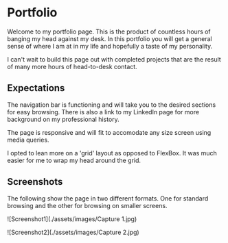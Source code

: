 # Portfolio
Welcome to my portfolio page. This is the product of countless hours of banging my head against my desk. In this portfolio you will get a general sense of where I am at in my life and hopefully a taste of my personality. 

I can't wait to build this page out with completed projects that are the result of many more hours of head-to-desk contact. 

## Expectations

The navigation bar is functioning and will take you to the desired sections for easy browsing. There is also a link to my LinkedIn page for more background on my professional history. 

The page is responsive and will fit to accomodate any size screen using media queries. 

I opted to lean more on a 'grid' layout as opposed to FlexBox. It was much easier for me to wrap my head around the grid. 

## Screenshots

The following show the page in two different formats. One for standard browsing and the other for browsing on smaller screens. 

![Screenshot1](./assets/images/Capture 1.jpg)

![Screenshot2](./assets/images/Capture 2.jpg)
